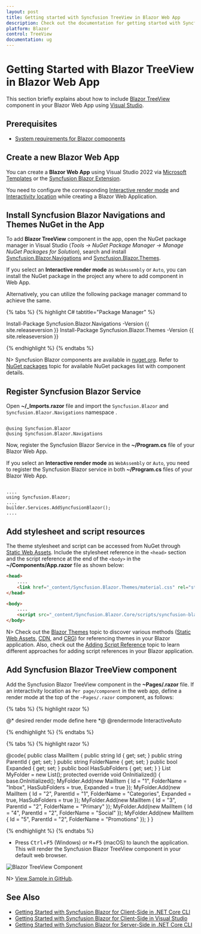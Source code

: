 ```yaml
---
layout: post
title: Getting started with Syncfusion TreeView in Blazor Web App
description: Check out the documentation for getting started with Syncfusion Blazor TreeView Components in Blazor Web App.
platform: Blazor
control: TreeView
documentation: ug
---
```


# Getting Started with Blazor TreeView in Blazor Web App

This section briefly explains about how to include [Blazor TreeView](https://www.syncfusion.com/blazor-components/blazor-treeview) component in your Blazor Web App using [Visual Studio](https://visualstudio.microsoft.com/vs/).

## Prerequisites

* [System requirements for Blazor components](https://blazor.syncfusion.com/documentation/system-requirements)

## Create a new Blazor Web App

You can create a **Blazor Web App** using Visual Studio 2022 via [Microsoft Templates](https://learn.microsoft.com/en-us/aspnet/core/blazor/tooling?view=aspnetcore-8.0) or the [Syncfusion Blazor Extension](https://blazor.syncfusion.com/documentation/visual-studio-integration/template-studio).

You need to configure the corresponding [Interactive render mode](https://learn.microsoft.com/en-us/aspnet/core/blazor/components/render-modes?view=aspnetcore-8.0#render-modes) and [Interactivity location](https://learn.microsoft.com/en-us/aspnet/core/blazor/tooling?view=aspnetcore-8.0&pivots=windows) while creating a Blazor Web Application.

## Install Syncfusion Blazor Navigations and Themes NuGet in the App

To add **Blazor TreeView** component in the app, open the NuGet package manager in Visual Studio (*Tools → NuGet Package Manager → Manage NuGet Packages for Solution*), search and install [Syncfusion.Blazor.Navigations](https://www.nuget.org/packages/Syncfusion.Blazor.Navigations/) and [Syncfusion.Blazor.Themes](https://www.nuget.org/packages/Syncfusion.Blazor.Themes/).

If you select an **Interactive render mode** as `WebAssembly` or `Auto`, you can install the NuGet package in the project any where to add component in Web App.

Alternatively, you can utilize the following package manager command to achieve the same.

{% tabs %}
{% highlight C# tabtitle="Package Manager" %}

Install-Package Syncfusion.Blazor.Navigations -Version {{ site.releaseversion }}
Install-Package Syncfusion.Blazor.Themes -Version {{ site.releaseversion }}

{% endhighlight %}
{% endtabs %}

N> Syncfusion Blazor components are available in [nuget.org](https://www.nuget.org/packages?q=syncfusion.blazor). Refer to [NuGet packages](https://blazor.syncfusion.com/documentation/nuget-packages) topic for available NuGet packages list with component details.

## Register Syncfusion Blazor Service

Open **~/_Imports.razor** file and import the `Syncfusion.Blazor` and `Syncfusion.Blazor.Navigations` namespace .

```cshtml

@using Syncfusion.Blazor
@using Syncfusion.Blazor.Navigations

```

Now, register the Syncfusion Blazor Service in the **~/Program.cs** file of your Blazor Web App.

If you select an **Interactive render mode** as `WebAssembly` or `Auto`, you need to register the Syncfusion Blazor service in both **~/Program.cs** files of your Blazor Web App.

```cshtml

....
using Syncfusion.Blazor;
....
builder.Services.AddSyncfusionBlazor();
....

```

## Add stylesheet and script resources

The theme stylesheet and script can be accessed from NuGet through [Static Web Assets](https://blazor.syncfusion.com/documentation/appearance/themes#static-web-assets). Include the stylesheet reference in the `<head>` section and the script reference at the end of the `<body>` in the **~/Components/App.razor** file as shown below:

```html
<head>
    ....
    <link href="_content/Syncfusion.Blazor.Themes/material.css" rel="stylesheet" />
</head>

<body>
    ....
    <script src="_content/Syncfusion.Blazor.Core/scripts/syncfusion-blazor.min.js" type="text/javascript"></script>
</body>
```

N> Check out the [Blazor Themes](https://blazor.syncfusion.com/documentation/appearance/themes) topic to discover various methods ([Static Web Assets](https://blazor.syncfusion.com/documentation/appearance/themes#static-web-assets), [CDN](https://blazor.syncfusion.com/documentation/appearance/themes#cdn-reference), and [CRG](https://blazor.syncfusion.com/documentation/common/custom-resource-generator)) for referencing themes in your Blazor application. Also, check out the [Adding Script Reference](https://blazor.syncfusion.com/documentation/common/adding-script-references) topic to learn different approaches for adding script references in your Blazor application.

## Add Syncfusion Blazor TreeView component

Add the Syncfusion Blazor TreeView component in the **~Pages/.razor** file. If an interactivity location as `Per page/component` in the web app, define a render mode at the top of the `~Pages/.razor` component, as follows:

{% tabs %}
{% highlight razor %}

@* desired render mode define here *@
@rendermode InteractiveAuto

{% endhighlight %}
{% endtabs %}

{% tabs %}
{% highlight razor %}

<SfTreeView TValue="MailItem">
    <TreeViewFieldsSettings TValue="MailItem" Id="Id" DataSource="@MyFolder" Text="FolderName" ParentID="ParentId" HasChildren="HasSubFolders" Expanded="Expanded"></TreeViewFieldsSettings>
</SfTreeView>

@code{
    public class MailItem
    {
        public string Id { get; set; }
        public string ParentId { get; set; }
        public string FolderName { get; set; }
        public bool Expanded { get; set; }
        public bool HasSubFolders { get; set; }
    }
    List<MailItem> MyFolder = new List<MailItem>();
    protected override void OnInitialized()
    {
        base.OnInitialized();
        MyFolder.Add(new MailItem
        {
            Id = "1",
            FolderName = "Inbox",
            HasSubFolders = true,
            Expanded = true
        });
        MyFolder.Add(new MailItem
        {
            Id = "2",
            ParentId = "1",
            FolderName = "Categories",
            Expanded = true,
            HasSubFolders = true
        });
        MyFolder.Add(new MailItem
        {
            Id = "3",
            ParentId = "2",
            FolderName = "Primary"
        });
        MyFolder.Add(new MailItem
        {
            Id = "4",
            ParentId = "2",
            FolderName = "Social"
        });
        MyFolder.Add(new MailItem
        {
            Id = "5",
            ParentId = "2",
            FolderName = "Promotions"
        });
    }
}

{% endhighlight %}
{% endtabs %}

* Press <kbd>Ctrl</kbd>+<kbd>F5</kbd> (Windows) or <kbd>⌘</kbd>+<kbd>F5</kbd> (macOS) to launch the application. This will render the Syncfusion Blazor TreeView component in your default web browser.

![Blazor TreeView Component](./images/blazor-treeview.png)

N> [View Sample in GitHub](https://github.com/SyncfusionExamples/Blazor-Getting-Started-Examples/tree/main/TreeView/BlazorWebApp).

## See Also

* [Getting Started with Syncfusion Blazor for Client-Side in .NET Core CLI](https://blazor.syncfusion.com/documentation/getting-started/blazor-webassembly-dotnet-cli)
* [Getting Started with Syncfusion Blazor for Client-Side in Visual Studio](https://blazor.syncfusion.com/documentation/getting-started/blazor-webassembly-visual-studio)
* [Getting Started with Syncfusion Blazor for Server-Side in .NET Core CLI](https://blazor.syncfusion.com/documentation/getting-started/blazor-server-side-dotnet-cli)